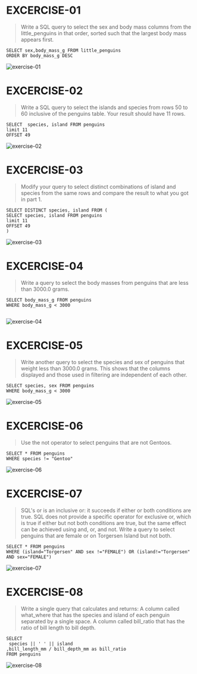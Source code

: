 # EXCERCISE-01

> Write a SQL query to select the sex and body mass columns from the little_penguins in that order, sorted such that the largest body mass appears first.

``` 
SELECT sex,body_mass_g FROM little_penguins 
ORDER BY body_mass_g DESC
```

![exercise-01](./screenshots/exercise-01.png)

# EXCERCISE-02

> Write a SQL query to select the islands and species from rows 50 to 60 inclusive of the penguins table. Your result should have 11 rows.

``` 
SELECT  species, island FROM penguins
limit 11
OFFSET 49
```

![exercise-02](./screenshots/exercise-02.png)

# EXCERCISE-03

> Modify your query to select distinct combinations of island and species from the same rows and compare the result to what you got in part 1.

``` 
SELECT DISTINCT species, island FROM (
SELECT species, island FROM penguins
limit 11
OFFSET 49
)

```

![exercise-03](./screenshots/exercise-03.png)

# EXCERCISE-04

> Write a query to select the body masses from penguins that are less than 3000.0 grams.

``` 
SELECT body_mass_g FROM penguins 
WHERE body_mass_g < 3000


```

![exercise-04](./screenshots/exercise-04.png)

# EXCERCISE-05

> Write another query to select the species and sex of penguins that weight less than 3000.0 grams. This shows that the columns displayed and those used in filtering are independent of each other.

``` 
SELECT species, sex FROM penguins 
WHERE body_mass_g < 3000

```

![exercise-05](./screenshots/exercise-05.png)


# EXCERCISE-06
> Use the not operator to select penguins that are not Gentoos.

```
SELECT * FROM penguins 
WHERE species != "Gentoo"
```

![exercise-06](./screenshots/exercise-06.png)

# EXCERCISE-07
> SQL's or is an inclusive or: it succeeds if either or both conditions are true. SQL does not provide a specific operator for exclusive or, which is true if either but not both conditions are true, but the same effect can be achieved using and, or, and not. Write a query to select penguins that are female or on Torgersen Island but not both.

```
SELECT * FROM penguins 
WHERE (island="Torgersen" AND sex !="FEMALE") OR (island!="Torgersen" AND sex="FEMALE")
```

![exercise-07](./screenshots/exercise-07.png)

# EXCERCISE-08
> Write a single query that calculates and returns:
> A column called what_where that has the species and island of each penguin separated by a single space.
> A column called bill_ratio that has the ratio of bill length to bill depth.

```
SELECT  
 species || ' ' || island
,bill_length_mm / bill_depth_mm as bill_ratio
FROM penguins
```

![exercise-08](./screenshots/exercise-08.png)
